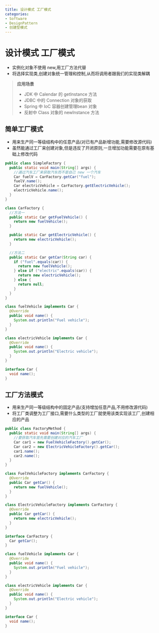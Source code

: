 ```yaml
---
title: 设计模式 工厂模式
categories:
- Software
- DesignPattern
- 创建型模式
---
```

# 设计模式 工厂模式

- 实例化对象不使用 new,用工厂方法代替
- 将选择实现类,创建对象统一管理和控制,从而将调用者跟我们的实现类解耦

> **应用场景**
>
> - JDK 中 Calendar 的 getInstance 方法
> - JDBC 中的 Connection 对象的获取
> - Spring 中 IoC 容器创建管理bean 对象
> - 反射中 Class 对象的 newInstance 方法

## 简单工厂模式

- 用来生产同一等级结构中的任意产品(对已有产品新增功能,需要修改源代码)
- 虽然能通过工厂来创建对象,但是违反了开闭原则,一旦增加功能需要在原有基础上修改代码

```java
public class SimpleFactory {
  public static void main(String[] args) {
    //通过汽车工厂来获取汽车而不是自己 new 一个汽车
    Car fuelV = CarFactory.getCar("fuel");
    fuelV.name();
    Car electricVehicle = CarFactory.getElectricVehicle();
    electricVehicle.name();
  }
}

class CarFactory {
  //方法一
  public static Car getFuelVehicle() {
    return new fuelVehicle();
  }

  public static Car getElectricVehicle() {
    return new electricVehicle();
  }

  //方法二
  public static Car getCar(String car) {
    if ("fuel".equals(car)) {
      return new fuelVehicle();
    } else if ("electric".equals(car)) {
      return new electricVehicle();
    } else {
      return null;
    }
  }
}

class fuelVehicle implements Car {
  @Override
  public void name() {
    System.out.println("Fuel vehicle");
  }
}

class electricVehicle implements Car {
  @Override
  public void name() {
    System.out.println("Electric vehicle");
  }
}

interface Car {
  void name();
}
```

## 工厂方法模式

- 用来生产同一等级结构中的固定产品(支持增加任意产品,不用修改源代码)
- 将工厂类调整为工厂接口,需要什么类型的工厂就使用该类实现该工厂,创建相应的产品

```java
public class FactoryMethod {
  public static void main(String[] args) {
    //要获取汽车首先需要创建对应的汽车工厂
    Car car1 = new FuelVehicleFactory().getCar();
    Car car2 = new ElectricVehicleFactory().getCar();
    car1.name();
    car2.name();
  }
}

class FuelVehicleFactory implements CarFactory {
  @Override
  public Car getCar() {
    return new fuelVehicle();
  }
}

class ElectricVehicleFactory implements CarFactory {
  @Override
  public Car getCar() {
    return new electricVehicle();
  }
}

interface CarFactory {
  Car getCar();
}

class fuelVehicle implements Car {
  @Override
  public void name() {
    System.out.println("Fuel vehicle");
  }
}

class electricVehicle implements Car {
  @Override
  public void name() {
    System.out.println("Electric vehicle");
  }
}

interface Car {
  void name();
}
```